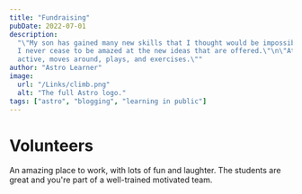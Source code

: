 ```yaml
---
title: "Fundraising"
pubDate: 2022-07-01
description:
  "\"My son has gained many new skills that I thought would be impossible.
  I never cease to be amazed at the new ideas that are offered.\"\n\"At home, She would be staying in one place only. In Parity, she is
  active, moves around, plays, and exercises.\""
author: "Astro Learner"
image:
  url: "/Links/climb.png"
  alt: "The full Astro logo."
tags: ["astro", "blogging", "learning in public"]
---
```


# Volunteers

An amazing place to work, with lots of fun and laughter. The students
are great and you're part of a well-trained motivated team.

